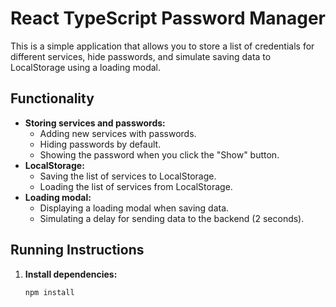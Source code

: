 # React TypeScript Password Manager

This is a simple application that allows you to store a list of credentials for different services, hide passwords, and simulate saving data to LocalStorage using a loading modal.

## Functionality

* **Storing services and passwords:**
    * Adding new services with passwords.
    * Hiding passwords by default.
    * Showing the password when you click the "Show" button.
* **LocalStorage:**
    * Saving the list of services to LocalStorage.
    * Loading the list of services from LocalStorage.
* **Loading modal:**
    * Displaying a loading modal when saving data.
    * Simulating a delay for sending data to the backend (2 seconds).

## Running Instructions

1. **Install dependencies:**

   ```bash
   npm install
